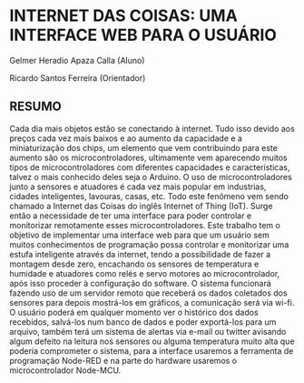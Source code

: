 # INTERNET DAS COISAS: UMA INTERFACE WEB PARA O USUÁRIO

Gelmer Heradio Apaza Calla (Aluno)

Ricardo Santos Ferreira (Orientador)

## RESUMO 
Cada dia mais objetos estão se conectando à internet. Tudo isso devido aos preços cada vez mais baixos e ao aumento da capacidade e a miniaturização dos chips, um elemento que vem contribuindo para este aumento são os microcontroladores, ultimamente vem aparecendo muitos tipos de microcontroladores com diferentes capacidades e características, talvez o mais conhecido deles seja o Arduino. O uso de microcontroladores junto a sensores e atuadores é cada vez mais popular em industrias, cidades inteligentes, lavouras, casas, etc. Todo este fenômeno vem sendo chamado a Internet das Coisas do inglês Internet of Thing (IoT). Surge então a necessidade de ter uma interface para poder controlar e monitorizar remotamente esses microcontroladores.
Este trabalho tem o objetivo de implementar uma interface web para que um usuário sem muitos conhecimentos de programação possa controlar e monitorizar uma estufa inteligente através da internet, tendo a possibilidade de fazer a montagem desde zero, encachando os sensores de temperatura e humidade e atuadores como relés e servo motores ao microcontrolador, após isso proceder à configuração do software. 
O sistema funcionará fazendo uso de um servidor remoto que receberá os dados coletados dos sensores para depois mostrá-los em gráficos, a comunicação será via wi-fi.  O usuário poderá em qualquer momento ver o histórico dos dados recebidos, salvá-los num banco de dados e poder exportá-los para um arquivo, também terá um sistema de alertas via e-mail ou twitter avisando algum defeito na leitura nos sensores ou alguma temperatura muito alta que poderia comprometer o sistema, para a interface usaremos a ferramenta de programação Node-RED e na parte do hardware usaremos o microcontrolador Node-MCU.
